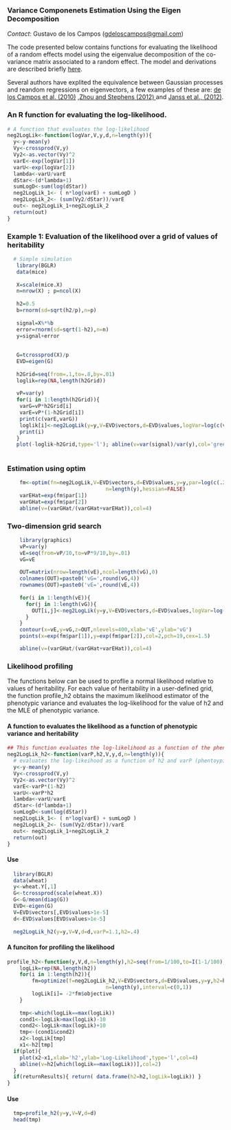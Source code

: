 ### Variance Componenets Estimation Using the Eigen Decomposition
*Contact*: Gustavo de los Campos (gdeloscampos@gmail.com)


The code presented below contains functions for evaluating the likelihood of a random effects model using the eigenvalue decomposition of the co-variance matrix associated to a random effect. The model and derivations are described briefly [here](https://github.com/gdlc/h2-ML-Estimation-with-Eigenvectors/blob/master/simple_neg2loglik.pdf). 

Several authors have explited the equivalence between Gaussian processes and reandom regressions on eigenvectors, a few examples of these are: [de los Campos et al. (2010)](http://www.ncbi.nlm.nih.gov/pubmed/20943010) ,[Zhou and Stephens (2012) ](http://www.ncbi.nlm.nih.gov/pubmed/22706312?dopt=Abstract&holding=npg) and  [Janss et al., (2012)](http://www.genetics.org/content/192/2/693.full.pdf). 


### An R function for evaluating the log-likelihood.
```R
# A function that evaluates the log-likelihood
neg2LogLik<-function(logVar,V,y,d,n=length(y)){
  y<-y-mean(y)
  Vy<-crossprod(V,y)
  Vy2<-as.vector(Vy)^2
  varE<-exp(logVar[1])
  varU<-exp(logVar[2])
  lambda<-varU/varE
  dStar<-(d*lambda+1)
  sumLogD<-sum(log(dStar))
  neg2LogLik_1<- ( n*log(varE) + sumLogD )
  neg2LogLik_2<- (sum(Vy2/dStar))/varE
  out<- neg2LogLik_1+neg2LogLik_2
  return(out)
}

```

### Example 1: Evaluation of the likelihood over a grid of values of heritability
```R
  # Simple simulation
   library(BGLR)
   data(mice)
   
   X=scale(mice.X)
   n=nrow(X) ; p=ncol(X)
   
   h2=0.5
   b=rnorm(sd=sqrt(h2/p),n=p)
   
   signal=X%*%b
   error=rnorm(sd=sqrt(1-h2),n=n)
   y=signal+error
  
   
   G=tcrossprod(X)/p
   EVD=eigen(G)
  
   h2Grid=seq(from=.1,to=.8,by=.01)
   loglik=rep(NA,length(h2Grid))
   
   vP=var(y)
   for(i in 1:length(h2Grid)){
    varG=vP*h2Grid[i]
    varE=vP*(1-h2Grid[i])
    print(c(varE,varG))
    loglik[i]<-neg2LogLik(y=y,V=EVD$vectors,d=EVD$values,logVar=log(c(varE,varG)))
    print(i)
   }
   plot(-loglik~h2Grid,type='l'); abline(v=var(signal)/var(y),col='green')
  
```
### Estimation using optim

```R
    fm<-optim(fn=neg2LogLik,V=EVD$vectors,d=EVD$values,y=y,par=log(c(.2,.8)),
                                n=length(y),hessian=FALSE) 
    varEHat=exp(fm$par[1])
    varGHat=exp(fm$par[2])
    abline(v=(varGHat/(varGHat+varEHat)),col=4)
```

### Two-dimension grid search

```R
    library(graphics)
    vP=var(y)
    vE=seq(from=vP/10,to=vP*9/10,by=.01)
    vG=vE
    
    OUT=matrix(nrow=length(vE),ncol=length(vG),0)
    colnames(OUT)=paste0('vG=',round(vG,4))
    rownames(OUT)=paste0('vE=',round(vE,4))
    
    for(i in 1:length(vE)){
      for(j in 1:length(vG)){
        OUT[i,j]<-neg2LogLik(y=y,V=EVD$vectors,d=EVD$values,logVar=log(c(vE[i],vG[j])))
      }
    }
    contour(x=vE,y=vG,z=OUT,nlevels=400,xlab='vE',ylab='vG')
    points(x=exp(fm$par[1]),y=exp(fm$par[2]),col=2,pch=19,cex=1.5)

    abline(v=(varGHat/(varGHat+varEHat)),col=4)
```

### Likelihood profiling

The functions below can be used to proflie a normal likelihood relative to values of heritability. For each value of heritability in a user-defined grid, the function profile_h2 obtains the maximum likelihood estimator of the phenotypic variance and evaluates the log-likelihood for the value of h2 and the MLE of phenotypic variance. 

#### A function to evaluates the likelihood as a function of phenotypic variance and heritability

```R
## This function evaluates the log-likelihood as a function of the phenotypic variance and heritability
neg2LogLik_h2<-function(varP,h2,V,y,d,n=length(y)){
  # evaluates the log-likeihood as a function of h2 and varP (phentoypic variance)
  y<-y-mean(y)
  Vy<-crossprod(V,y)
  Vy2<-as.vector(Vy)^2
  varE<-varP*(1-h2)
  varU<-varP*h2
  lambda<-varU/varE
  dStar<-(d*lambda+1)
  sumLogD<-sum(log(dStar))
  neg2LogLik_1<- ( n*log(varE) + sumLogD )
  neg2LogLik_2<- (sum(Vy2/dStar))/varE
  out<- neg2LogLik_1+neg2LogLik_2
  return(out)
}
```

#### Use

```R
  library(BGLR)
  data(wheat)
  y<-wheat.Y[,1]
  G<-tcrossprod(scale(wheat.X))
  G<-G/mean(diag(G))
  EVD<-eigen(G)
  V=EVD$vectors[,EVD$values>1e-5]
  d<-EVD$values[EVD$values>1e-5]
  
  neg2LogLik_h2(y=y,V=V,d=d,varP=1.1,h2=.4)

```

#### A funciton for profiling the likelihood

```R
profile_h2<-function(y,V,d,n=length(y),h2=seq(from=1/100,to=I(1-1/100),by=1/1000),plot=TRUE,returnResults=T){
	logLik=rep(NA,length(h2))
	for(i in 1:length(h2)){
		fm=optimize(f=neg2LogLik_h2,V=EVD$vectors,d=EVD$values,y=y,h2=h2[i],
                                n=length(y),interval=c(0,1)) 
        logLik[i]= -2*fm$objective
	}
	
	tmp<-which(logLik==max(logLik))
	cond1<-logLik>max(logLik)-10
	cond2<-logLik<max(logLik)+10
	tmp<-(cond1&cond2)
	x2<-logLik[tmp]
	x1<-h2[tmp]
  if(plot){  
    plot(x2~x1,xlab='h2',ylab='Log-Likelihood',type='l',col=4)
    abline(v=h2[which(logLik==max(logLik))],col=2)
  }
  if(returnResults){ return( data.frame(h2=h2,logLik=logLik)) }
}
```

#### Use

```R
  tmp=profile_h2(y=y,V=V,d=d)
  head(tmp)
```
